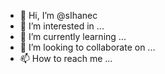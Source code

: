 - 👋 Hi, I’m @sIhanec
- 👀 I’m interested in ...
- 🌱 I’m currently learning ...
- 💞️ I’m looking to collaborate on ...
- 📫 How to reach me ...

<!---
sIhanec/sIhanec is a ✨ special ✨ repository because its `README.md` (this file) appears on your GitHub profile.
You can click the Preview link to take a look at your changes.
--->
